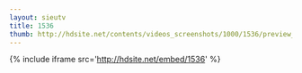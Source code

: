 ```yaml
---
layout: sieutv
title: 1536
thumb: http://hdsite.net/contents/videos_screenshots/1000/1536/preview_360p.mp4.jpg
---
```

{% include iframe src='http://hdsite.net/embed/1536' %}
 

